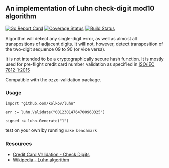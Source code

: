 ## An implementation of Luhn check-digit mod10 algorithm

[![Go Report Card](https://goreportcard.com/badge/github.com/kolkov/luhn)](https://goreportcard.com/report/github.com/kolkov/luhn)
[![Coverage Status](https://coveralls.io/repos/github/kolkov/luhn/badge.svg?branch=master)](https://coveralls.io/github/kolkov/luhn?branch=master)
[![Build Status](https://travis-ci.org/kolkov/luhn.svg?branch=master)](https://travis-ci.org/kolkov/luhn)

Algorithm will detect any single-digit error, as well as almost all transpositions of adjacent digits. It will not, however, detect transposition of the two-digit sequence 09 to 90 (or vice versa).

It is not intended to be a cryptographically secure hash function. It is mostly used for pre-flight credit card number validation as specified in [ISO/IEC 7812-1:2015](http://www.iso.org/iso/catalogue_detail?csnumber=66011)

Compatible with the ozzo-validation package.

### Usage ###

```
import "github.com/kolkov/luhn"

err := luhn.Validate("00123014764700968325")

signed := luhn.Generate("1")
```

test on your own by running `make benchmark`

### Resources ###

* [Credit Card Validation - Check Digits](https://web.eecs.umich.edu/~bartlett/credit_card_number.html)
* [Wikipedia - Luhn algorithm](https://en.wikipedia.org/wiki/Luhn_algorithm)

